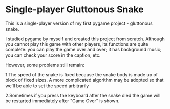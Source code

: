 # Single-player Gluttonous Snake
This is a single-player version of my first pygame project - gluttonous snake.

I studied pygame by myself and created this project from scratch. Although you cannot play this game with other players, its functions are quite complete: you can play the game over and over; it has background music; you can check your score in the caption, etc.

However, some problems still remain:

1.The speed of the snake is fixed because the snake body is made up of block of fixed sizes. A more complicated algorithm may be adopted so that we'll be able to set the speed arbitrarily

2.Sometimes if you press the keyboard after the snake died the game will be restarted immediately after "Game Over" is shown. 
